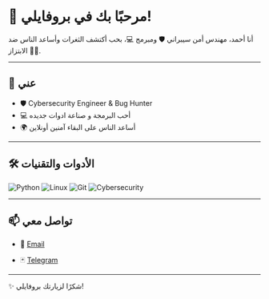 # 👋 مرحبًا بك في بروفايلي!

أنا أحمد، مهندس أمن سيبراني 🛡️ ومبرمج 💻، بحب أكتشف الثغرات وأساعد الناس ضد الابتزاز 👨‍💻.

---

## 🚀 عني
- 🛡️ Cybersecurity Engineer & Bug Hunter  
- 💻 أحب البرمجة و صناعة ادوات جديده
- 🌍 أساعد الناس على البقاء آمنين أونلاين  

---

## 🛠️ الأدوات والتقنيات
![Python](https://img.shields.io/badge/-Python-3776AB?style=for-the-badge&logo=python&logoColor=white)
![Linux](https://img.shields.io/badge/-Linux-FCC624?style=for-the-badge&logo=linux&logoColor=black)
![Git](https://img.shields.io/badge/-Git-F05032?style=for-the-badge&logo=git&logoColor=white)
![Cybersecurity](https://img.shields.io/badge/-Cybersecurity-blue?style=for-the-badge)

---

## 📫 تواصل معي
- 💌 [Email](mailto:swdefrr10@gmail.com)  

- 🃏 [Telegram](t.me/D_O_1K)  

---
✨ شكرًا لزيارتك بروفايلي!
